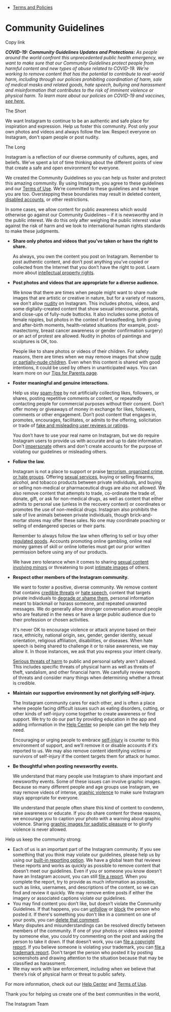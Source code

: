 *   [Terms and Policies](https://help.instagram.com/1417489251945243/?helpref=breadcrumb)

Community Guidelines
====================

Copy link

_**COVID-19: Community Guidelines Updates and Protections:** As people around the world confront this unprecedented public health emergency, we want to make sure that our Community Guidelines protect people from harmful content and new types of abuse related to COVID-19. We’re working to remove content that has the potential to contribute to real-world harm, including through our policies prohibiting coordination of harm, sale of medical masks and related goods, hate speech, bullying and harassment and misinformation that contributes to the risk of imminent violence or physical harm. To learn more about our policies on COVID-19 and vaccines, [see here.](https://help.instagram.com/697825587576762?helpref=faq_content)_

The Short

We want Instagram to continue to be an authentic and safe place for inspiration and expression. Help us foster this community. Post only your own photos and videos and always follow the law. Respect everyone on Instagram, don’t spam people or post nudity.

The Long

Instagram is a reflection of our diverse community of cultures, ages, and beliefs. We’ve spent a lot of time thinking about the different points of view that create a safe and open environment for everyone.

We created the Community Guidelines so you can help us foster and protect this amazing community. By using Instagram, you agree to these guidelines and our [Terms of Use](https://www.instagram.com/legal/terms). We’re committed to these guidelines and we hope you are too. Overstepping these boundaries may result in deleted content, [disabled accounts](https://help.instagram.com/366993040048856?helpref=faq_content), or other restrictions.

In some cases, we allow content for public awareness which would otherwise go against our Community Guidelines – if it is newsworthy and in the public interest. We do this only after weighing the public interest value against the risk of harm and we look to international human rights standards to make these judgments.

*   **Share only photos and videos that you’ve taken or have the right to share.**
    
    As always, you own the content you post on Instagram. Remember to post authentic content, and don’t post anything you’ve copied or collected from the Internet that you don’t have the right to post. Learn more about [intellectual property rights](https://help.instagram.com/126382350847838?helpref=faq_content).
    
*   **Post photos and videos that are appropriate for a diverse audience.**
    
    We know that there are times when people might want to share nude images that are artistic or creative in nature, but for a variety of reasons, we don’t allow [nudity](https://l.instagram.com/?u=https%3A%2F%2Fwww.facebook.com%2Fcommunitystandards%2Fadult_nudity_sexual_activity&e=AT2dSkPftV6vqqHS0sc2nD8Y3EkbfCz-cpm_4Sn1zht2JFl6c_o8xyfCkcBZSHTFyqQbvo8bdLCBpONckeei13AvBSOA7mBZIwTGWbkE2oKMvIm0uIbUReCiveWQFurPL1mCz_o-s_tcoGf-5zrahBjXB0hn9dmLqhA8mw) on Instagram. This includes photos, videos, and some digitally-created content that show sexual intercourse, genitals, and close-ups of fully-nude buttocks. It also includes some photos of female nipples, but photos in the context of breastfeeding, birth giving and after-birth moments, health-related situations (for example, post-mastectomy, breast cancer awareness or gender confirmation surgery) or an act of protest are allowed. Nudity in photos of paintings and sculptures is OK, too.
    
    People like to share photos or videos of their children. For safety reasons, there are times when we may remove images that show [nude or partially-nude children](https://l.instagram.com/?u=https%3A%2F%2Fwww.facebook.com%2Fcommunitystandards%2Fchild_nudity_sexual_exploitation&e=AT2dSkPftV6vqqHS0sc2nD8Y3EkbfCz-cpm_4Sn1zht2JFl6c_o8xyfCkcBZSHTFyqQbvo8bdLCBpONckeei13AvBSOA7mBZIwTGWbkE2oKMvIm0uIbUReCiveWQFurPL1mCz_o-s_tcoGf-5zrahBjXB0hn9dmLqhA8mw). Even when this content is shared with good intentions, it could be used by others in unanticipated ways. You can learn more on our [Tips for Parents page](https://help.instagram.com/154475974694511/?helpref=faq_content).
    
*   **Foster meaningful and genuine interactions.**
    
    Help us stay [spam-free](https://l.instagram.com/?u=https%3A%2F%2Fwww.facebook.com%2Fcommunitystandards%2Fspam&e=AT2dSkPftV6vqqHS0sc2nD8Y3EkbfCz-cpm_4Sn1zht2JFl6c_o8xyfCkcBZSHTFyqQbvo8bdLCBpONckeei13AvBSOA7mBZIwTGWbkE2oKMvIm0uIbUReCiveWQFurPL1mCz_o-s_tcoGf-5zrahBjXB0hn9dmLqhA8mw) by not artificially collecting likes, followers, or shares, posting repetitive comments or content, or repeatedly contacting people for commercial purposes without their consent. Don’t offer money or giveaways of money in exchange for likes, followers, comments or other engagement. Don’t post content that engages in, promotes, encourages, facilitates, or admits to the offering, solicitation or trade of [fake and misleading user reviews or ratings](https://l.instagram.com/?u=https%3A%2F%2Fwww.facebook.com%2Fcommunitystandards%2Ffraud_deception&e=AT2dSkPftV6vqqHS0sc2nD8Y3EkbfCz-cpm_4Sn1zht2JFl6c_o8xyfCkcBZSHTFyqQbvo8bdLCBpONckeei13AvBSOA7mBZIwTGWbkE2oKMvIm0uIbUReCiveWQFurPL1mCz_o-s_tcoGf-5zrahBjXB0hn9dmLqhA8mw).
    
    You don’t have to use your real name on Instagram, but we do require Instagram users to provide us with accurate and up to date information. Don't [impersonate](https://l.instagram.com/?u=https%3A%2F%2Fwww.facebook.com%2Fcommunitystandards%2Fmisrepresentation&e=AT2dSkPftV6vqqHS0sc2nD8Y3EkbfCz-cpm_4Sn1zht2JFl6c_o8xyfCkcBZSHTFyqQbvo8bdLCBpONckeei13AvBSOA7mBZIwTGWbkE2oKMvIm0uIbUReCiveWQFurPL1mCz_o-s_tcoGf-5zrahBjXB0hn9dmLqhA8mw) others and don't create accounts for the purpose of violating our guidelines or misleading others.
    
*   **Follow the law.**
    
    Instagram is not a place to support or praise [terrorism, organized crime, or hate groups](https://l.instagram.com/?u=https%3A%2F%2Fwww.facebook.com%2Fcommunitystandards%2Fdangerous_individuals_organizations&e=AT2dSkPftV6vqqHS0sc2nD8Y3EkbfCz-cpm_4Sn1zht2JFl6c_o8xyfCkcBZSHTFyqQbvo8bdLCBpONckeei13AvBSOA7mBZIwTGWbkE2oKMvIm0uIbUReCiveWQFurPL1mCz_o-s_tcoGf-5zrahBjXB0hn9dmLqhA8mw). Offering [sexual services](https://l.instagram.com/?u=https%3A%2F%2Fwww.facebook.com%2Fcommunitystandards%2Fsexual_solicitation&e=AT2dSkPftV6vqqHS0sc2nD8Y3EkbfCz-cpm_4Sn1zht2JFl6c_o8xyfCkcBZSHTFyqQbvo8bdLCBpONckeei13AvBSOA7mBZIwTGWbkE2oKMvIm0uIbUReCiveWQFurPL1mCz_o-s_tcoGf-5zrahBjXB0hn9dmLqhA8mw), buying or selling firearms, alcohol, and tobacco products between private individuals, and buying or selling non-medical or pharmaceutical drugs are also not allowed. We also remove content that attempts to trade, co-ordinate the trade of, donate, gift, or ask for non-medical drugs, as well as content that either admits to personal use (unless in the recovery context) or coordinates or promotes the use of non-medical drugs. Instagram also prohibits the sale of live animals between private individuals, though brick-and-mortar stores may offer these sales. No one may coordinate poaching or selling of endangered species or their parts.
    
    Remember to always follow the law when offering to sell or buy other [regulated goods](https://l.instagram.com/?u=https%3A%2F%2Fwww.facebook.com%2Fcommunitystandards%2Fregulated_goods&e=AT2dSkPftV6vqqHS0sc2nD8Y3EkbfCz-cpm_4Sn1zht2JFl6c_o8xyfCkcBZSHTFyqQbvo8bdLCBpONckeei13AvBSOA7mBZIwTGWbkE2oKMvIm0uIbUReCiveWQFurPL1mCz_o-s_tcoGf-5zrahBjXB0hn9dmLqhA8mw). Accounts promoting online gambling, online real money games of skill or online lotteries must get our prior written permission before using any of our products.
    
    We have zero tolerance when it comes to sharing [sexual content involving minors](https://l.instagram.com/?u=https%3A%2F%2Fwww.facebook.com%2Fcommunitystandards%2Fchild_nudity_sexual_exploitation&e=AT2dSkPftV6vqqHS0sc2nD8Y3EkbfCz-cpm_4Sn1zht2JFl6c_o8xyfCkcBZSHTFyqQbvo8bdLCBpONckeei13AvBSOA7mBZIwTGWbkE2oKMvIm0uIbUReCiveWQFurPL1mCz_o-s_tcoGf-5zrahBjXB0hn9dmLqhA8mw) or threatening to post [intimate images](https://l.instagram.com/?u=https%3A%2F%2Fwww.facebook.com%2Fcommunitystandards%2Fsexual_exploitation_adults&e=AT2dSkPftV6vqqHS0sc2nD8Y3EkbfCz-cpm_4Sn1zht2JFl6c_o8xyfCkcBZSHTFyqQbvo8bdLCBpONckeei13AvBSOA7mBZIwTGWbkE2oKMvIm0uIbUReCiveWQFurPL1mCz_o-s_tcoGf-5zrahBjXB0hn9dmLqhA8mw) of others.
    
*   **Respect other members of the Instagram community.**
    
    We want to foster a positive, diverse community. We remove content that contains [credible threats](https://l.instagram.com/?u=https%3A%2F%2Fwww.facebook.com%2Fcommunitystandards%2Fcredible_violence&e=AT2dSkPftV6vqqHS0sc2nD8Y3EkbfCz-cpm_4Sn1zht2JFl6c_o8xyfCkcBZSHTFyqQbvo8bdLCBpONckeei13AvBSOA7mBZIwTGWbkE2oKMvIm0uIbUReCiveWQFurPL1mCz_o-s_tcoGf-5zrahBjXB0hn9dmLqhA8mw) or [hate speech](https://l.instagram.com/?u=https%3A%2F%2Fwww.facebook.com%2Fcommunitystandards%2Fhate_speech&e=AT2dSkPftV6vqqHS0sc2nD8Y3EkbfCz-cpm_4Sn1zht2JFl6c_o8xyfCkcBZSHTFyqQbvo8bdLCBpONckeei13AvBSOA7mBZIwTGWbkE2oKMvIm0uIbUReCiveWQFurPL1mCz_o-s_tcoGf-5zrahBjXB0hn9dmLqhA8mw), content that targets private individuals to [degrade or shame them](https://l.instagram.com/?u=https%3A%2F%2Fwww.facebook.com%2Fcommunitystandards%2Fbullying&e=AT2dSkPftV6vqqHS0sc2nD8Y3EkbfCz-cpm_4Sn1zht2JFl6c_o8xyfCkcBZSHTFyqQbvo8bdLCBpONckeei13AvBSOA7mBZIwTGWbkE2oKMvIm0uIbUReCiveWQFurPL1mCz_o-s_tcoGf-5zrahBjXB0hn9dmLqhA8mw), personal information meant to blackmail or harass someone, and repeated unwanted messages. We do generally allow stronger conversation around people who are featured in the news or have a large public audience due to their profession or chosen activities.
    
    It's never OK to encourage violence or attack anyone based on their race, ethnicity, national origin, sex, gender, gender identity, sexual orientation, religious affiliation, disabilities, or diseases. When hate speech is being shared to challenge it or to raise awareness, we may allow it. In those instances, we ask that you express your intent clearly.
    
    [Serious threats of harm](https://l.instagram.com/?u=https%3A%2F%2Fwww.facebook.com%2Fcommunitystandards%2Fcredible_violence&e=AT2dSkPftV6vqqHS0sc2nD8Y3EkbfCz-cpm_4Sn1zht2JFl6c_o8xyfCkcBZSHTFyqQbvo8bdLCBpONckeei13AvBSOA7mBZIwTGWbkE2oKMvIm0uIbUReCiveWQFurPL1mCz_o-s_tcoGf-5zrahBjXB0hn9dmLqhA8mw) to public and personal safety aren't allowed. This includes specific threats of physical harm as well as threats of theft, vandalism, and other financial harm. We carefully review reports of threats and consider many things when determining whether a threat is credible.
    
*   **Maintain our supportive environment by not glorifying self-injury.**
    
    The Instagram community cares for each other, and is often a place where people facing difficult issues such as eating disorders, cutting, or other kinds of self-injury come together to create awareness or find support. We try to do our part by providing education in the app and adding information in the [Help Center](https://help.instagram.com/) so people can get the help they need.
    
    Encouraging or urging people to embrace [self-injury](https://l.instagram.com/?u=https%3A%2F%2Fwww.facebook.com%2Fcommunitystandards%2Fsuicide_self_injury_violence&e=AT2dSkPftV6vqqHS0sc2nD8Y3EkbfCz-cpm_4Sn1zht2JFl6c_o8xyfCkcBZSHTFyqQbvo8bdLCBpONckeei13AvBSOA7mBZIwTGWbkE2oKMvIm0uIbUReCiveWQFurPL1mCz_o-s_tcoGf-5zrahBjXB0hn9dmLqhA8mw) is counter to this environment of support, and we’ll remove it or disable accounts if it’s reported to us. We may also remove content identifying victims or survivors of self-injury if the content targets them for attack or humor.
    
*   **Be thoughtful when posting newsworthy events.**
    
    We understand that many people use Instagram to share important and newsworthy events. Some of these issues can involve graphic images. Because so many different people and age groups use Instagram, we may remove videos of intense, [graphic violence](https://l.instagram.com/?u=https%3A%2F%2Fwww.facebook.com%2Fcommunitystandards%2Fgraphic_violence&e=AT2dSkPftV6vqqHS0sc2nD8Y3EkbfCz-cpm_4Sn1zht2JFl6c_o8xyfCkcBZSHTFyqQbvo8bdLCBpONckeei13AvBSOA7mBZIwTGWbkE2oKMvIm0uIbUReCiveWQFurPL1mCz_o-s_tcoGf-5zrahBjXB0hn9dmLqhA8mw) to make sure Instagram stays appropriate for everyone.
    
    We understand that people often share this kind of content to condemn, raise awareness or educate. If you do share content for these reasons, we encourage you to caption your photo with a warning about graphic violence. Sharing [graphic images for sadistic pleasure](https://l.instagram.com/?u=https%3A%2F%2Fwww.facebook.com%2Fcommunitystandards%2Fcruel_insensitive&e=AT2dSkPftV6vqqHS0sc2nD8Y3EkbfCz-cpm_4Sn1zht2JFl6c_o8xyfCkcBZSHTFyqQbvo8bdLCBpONckeei13AvBSOA7mBZIwTGWbkE2oKMvIm0uIbUReCiveWQFurPL1mCz_o-s_tcoGf-5zrahBjXB0hn9dmLqhA8mw) or to glorify violence is never allowed.
    

Help us keep the community strong:

*   Each of us is an important part of the Instagram community. If you see something that you think may violate our guidelines, please help us by using our [built-in reporting option](https://help.instagram.com/165828726894770?helpref=faq_content). We have a global team that reviews these reports and works as quickly as possible to remove content that doesn’t meet our guidelines. Even if you or someone you know doesn’t have an Instagram account, you can still [file a report](https://help.instagram.com/contact/383679321740945). When you complete the report, try to provide as much information as possible, such as links, usernames, and descriptions of the content, so we can find and review it quickly. We may remove entire posts if either the imagery or associated captions violate our guidelines.
*   You may find content you don’t like, but doesn’t violate the Community Guidelines. If that happens, you can [unfollow](https://help.instagram.com/286340048138725?helpref=faq_content) or [block](https://help.instagram.com/426700567389543/?helpref=faq_content) the person who posted it. If there's something you don't like in a comment on one of your posts, you can [delete that comment](https://help.instagram.com/289098941190483?helpref=faq_content).
*   Many disputes and misunderstandings can be resolved directly between members of the community. If one of your photos or videos was posted by someone else, you could try commenting on the post and asking the person to take it down. If that doesn’t work, you can [file a copyright report](https://help.instagram.com/126382350847838?helpref=faq_content). If you believe someone is violating your trademark, you can [file a trademark report](https://help.instagram.com/222826637847963?helpref=faq_content). Don't target the person who posted it by posting screenshots and drawing attention to the situation because that may be classified as harassment.
*   We may work with law enforcement, including when we believe that there’s risk of physical harm or threat to public safety.

For more information, check out our [Help Center](https://help.instagram.com/) and [Terms of Use](https://l.instagram.com/?u=http%3A%2F%2Finstagram.com%2Flegal%2Fterms%2F%23&e=AT2dSkPftV6vqqHS0sc2nD8Y3EkbfCz-cpm_4Sn1zht2JFl6c_o8xyfCkcBZSHTFyqQbvo8bdLCBpONckeei13AvBSOA7mBZIwTGWbkE2oKMvIm0uIbUReCiveWQFurPL1mCz_o-s_tcoGf-5zrahBjXB0hn9dmLqhA8mw).

Thank you for helping us create one of the best communities in the world,

The Instagram Team